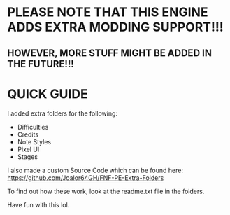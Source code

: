 # PLEASE NOTE THAT THIS ENGINE ADDS EXTRA MODDING SUPPORT!!!
## HOWEVER, MORE STUFF MIGHT BE ADDED IN THE FUTURE!!!

# QUICK GUIDE

I added extra folders for the following:
* Difficulties
* Credits
* Note Styles
* Pixel UI
* Stages

I also made a custom Source Code which can be found here: https://github.com/Joalor64GH/FNF-PE-Extra-Folders

To find out how these work, look at the readme.txt file in the folders.

Have fun with this lol.
